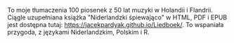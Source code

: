 To moje tłumaczenia 100 piosenek z 50 lat muzyki w Holandii i Flandrii. Ciągle uzupełniana książka "Niderlandzki śpiewająco" w HTML, PDF i EPUB jest dostępna tutaj: https://jacekpardyak.github.io/Liedboek/. To wspaniała przygoda, z językami Niderlandzkim, Polskim i R.
